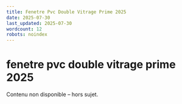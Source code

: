 ```yaml
---
title: Fenetre Pvc Double Vitrage Prime 2025
date: 2025-07-30
last_updated: 2025-07-30
wordcount: 12
robots: noindex
---
```


# fenetre pvc double vitrage prime 2025

Contenu non disponible – hors sujet.